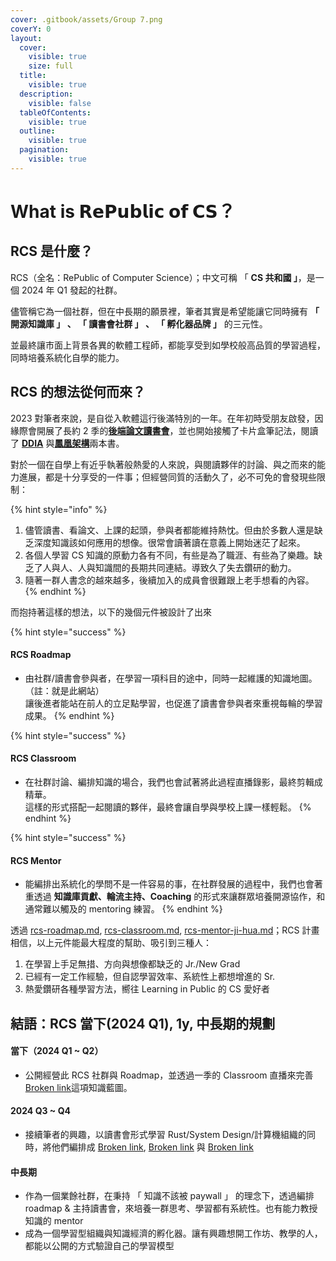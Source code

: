 ```yaml
---
cover: .gitbook/assets/Group 7.png
coverY: 0
layout:
  cover:
    visible: true
    size: full
  title:
    visible: true
  description:
    visible: false
  tableOfContents:
    visible: true
  outline:
    visible: true
  pagination:
    visible: true
---
```


# What is 𝗥𝗲𝗣𝘂𝗯𝗹𝗶𝗰 𝗼𝗳 𝗖𝗦？

## RCS 是什麼？

RCS（全名：RePublic of Computer Science）；中文可稱 「 **CS 共和國 」**，是一個 2024 年 Q1 發起的社群。

儘管稱它為一個社群，但在中長期的願景裡，筆者其實是希望能讓它同時擁有 **「 開源知識庫 」 、 「 讀書會社群 」 、 「 孵化器品牌 」** 的三元性。

並最終讓市面上背景各異的軟體工程師，都能享受到如學校般高品質的學習過程，同時培養系統化自學的能力。

## RCS 的想法從何而來？

2023 對筆者來說，是自從入軟體這行後滿特別的一年。在年初時受朋友啟發，因緣際會開展了長約 2 季的[**後端論文讀書會**](https://www.notion.so/be-studying-group/919a2f82e7604cb1bee1f8ee00e5a9e6?v=565b8be8718648879a3bff64405332c0)，並也開始接觸了卡片盒筆記法，閱讀了 [**DDIA**](https://github.com/Vonng/ddia) 與[**鳳凰架構**](https://icyfenix.cn/)兩本書。

對於一個在自學上有近乎執著般熱愛的人來說，與閱讀夥伴的討論、與之而來的能力進展，都是十分享受的一件事；但經營同質的活動久了，必不可免的會發現些限制：

{% hint style="info" %}
1. 儘管讀書、看論文、上課的起頭，參與者都能維持熱忱。但由於多數人還是缺乏深度知識該如何應用的想像。很常會讀著讀在意義上開始迷茫了起來。
2. 各個人學習 CS 知識的原動力各有不同，有些是為了職涯、有些為了樂趣。缺乏了人與人、人與知識間的長期共同連結。導致久了失去鑽研的動力。
3. 隨著一群人書念的越來越多，後續加入的成員會很難跟上老手想看的內容。
{% endhint %}

而抱持著這樣的想法，以下的幾個元件被設計了出來

{% hint style="success" %}
#### RCS Roadmap

* 由社群/讀書會參與者，在學習一項科目的途中，同時一起維護的知識地圖。（註：就是此網站）\
  讓後進者能站在前人的立足點學習，也促進了讀書會參與者來重視每輪的學習成果。
{% endhint %}

{% hint style="success" %}
#### RCS Classroom

* 在社群討論、編排知識的場合，我們也會試著將此過程直播錄影，最終剪輯成精華。\
  這樣的形式搭配一起閱讀的夥伴，最終會讓自學與學校上課一樣輕鬆。
{% endhint %}

{% hint style="success" %}
#### RCS Mentor

* 能編排出系統化的學問不是一件容易的事，在社群發展的過程中，我們也會著重透過 **知識庫貢獻、輪流主持、Coaching** 的形式來讓群眾培養開源協作，和通常難以觸及的 mentoring 練習。
{% endhint %}

透過 [rcs-roadmap.md](info/rcs-roadmap.md "mention"), [rcs-classroom.md](info/rcs-classroom.md "mention"), [rcs-mentor-ji-hua.md](info/rcs-mentor-ji-hua.md "mention")；RCS 計畫相信，以上元件能最大程度的幫助、吸引到三種人：

1. 在學習上手足無措、方向與想像都缺乏的 Jr./New Grad
2. 已經有一定工作經驗，但自認學習效率、系統性上都想增進的 Sr.
3. 熱愛鑽研各種學習方法，嚮往 Learning in Public 的 CS 愛好者

## 結語：RCS 當下(2024 Q1), 1y, 中長期的規劃

#### 當下（2024 Q1 \~ Q2）

* 公開經營此 RCS 社群與 Roadmap，並透過一季的 Classroom 直播來完善 [Broken link](broken-reference "mention")這項知識藍圖。

#### 2024 Q3 \~ Q4

* 接續筆者的興趣，以讀書會形式學習 Rust/System Design/計算機組織的同時，將他們編排成 [Broken link](broken-reference "mention"), [Broken link](broken-reference "mention") 與 [Broken link](broken-reference "mention")

#### 中長期

* 作為一個業餘社群，在秉持 「 知識不該被 paywall 」 的理念下，透過編排 roadmap & 主持讀書會，來培養一群思考、學習都有系統性。也有能力教授知識的 mentor
* 成為一個學習型組織與知識經濟的孵化器。讓有興趣想開工作坊、教學的人，都能以公開的方式驗證自己的學習模型

